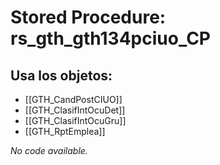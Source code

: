 # Stored Procedure: rs_gth_gth134pciuo_CP

## Usa los objetos:
- [[GTH_CandPostCIUO]]
- [[GTH_ClasifIntOcuDet]]
- [[GTH_ClasifIntOcuGru]]
- [[GTH_RptEmplea]]

*No code available.*
